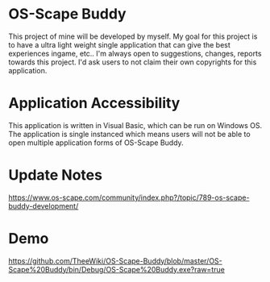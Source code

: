 # OS-Scape Buddy
This project of mine will be developed by myself. My goal for this project is to have a ultra light weight single application that can give the best experiences ingame, etc.. I'm always open to suggestions, changes, reports towards this project. I'd ask users to not claim their own copyrights for this application.

# Application Accessibility
This application is written in Visual Basic, which can be run on Windows OS. The application is single instanced which means users will not be able to open multiple application forms of OS-Scape Buddy.

# Update Notes

https://www.os-scape.com/community/index.php?/topic/789-os-scape-buddy-development/

# Demo
https://github.com/TheeWiki/OS-Scape-Buddy/blob/master/OS-Scape%20Buddy/bin/Debug/OS-Scape%20Buddy.exe?raw=true